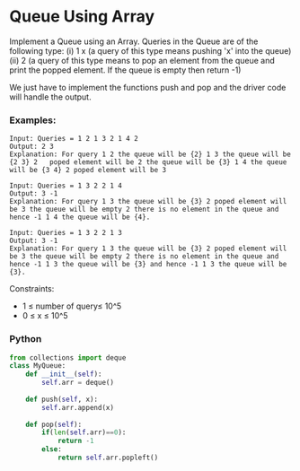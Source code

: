 # Queue Using Array

Implement a Queue using an Array. Queries in the Queue are of the following type:
(i) 1 x   (a query of this type means  pushing 'x' into the queue)
(ii) 2     (a query of this type means to pop an element from the queue and print the popped element. If the queue is empty then return -1)

We just have to implement the functions push and pop and the driver code will handle the output.

### Examples:
```
Input: Queries = 1 2 1 3 2 1 4 2
Output: 2 3
Explanation: For query 1 2 the queue will be {2} 1 3 the queue will be {2 3} 2   poped element will be 2 the queue will be {3} 1 4 the queue will be {3 4} 2 poped element will be 3 
```
```
Input: Queries = 1 3 2 2 1 4   
Output: 3 -1
Explanation: For query 1 3 the queue will be {3} 2 poped element will be 3 the queue will be empty 2 there is no element in the queue and hence -1 1 4 the queue will be {4}. 
```
```
Input: Queries = 1 3 2 2 1 3   
Output: 3 -1
Explanation: For query 1 3 the queue will be {3} 2 poped element will be 3 the queue will be empty 2 there is no element in the queue and hence -1 1 3 the queue will be {3} and hence -1 1 3 the queue will be {3}.
```

Constraints:
 - 1 ≤ number of query≤ 10^5
 - 0 ≤ x ≤ 10^5

### Python
```py
from collections import deque
class MyQueue:
    def __init__(self):
        self.arr = deque()
        
    def push(self, x):
        self.arr.append(x)
        
    def pop(self): 
        if(len(self.arr)==0):
            return -1
        else:
            return self.arr.popleft()
```
